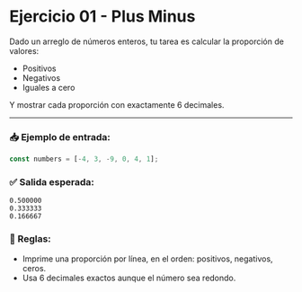 # Ejercicio 01 - Plus Minus

Dado un arreglo de números enteros, tu tarea es calcular la proporción de valores:

- Positivos
- Negativos
- Iguales a cero

Y mostrar cada proporción con exactamente 6 decimales.

---

### 📥 Ejemplo de entrada:

```ts
const numbers = [-4, 3, -9, 0, 4, 1];
```

### ✅ Salida esperada:

```
0.500000
0.333333
0.166667
```

### 🧠 Reglas:
- Imprime una proporción por línea, en el orden: positivos, negativos, ceros.
- Usa 6 decimales exactos aunque el número sea redondo.
